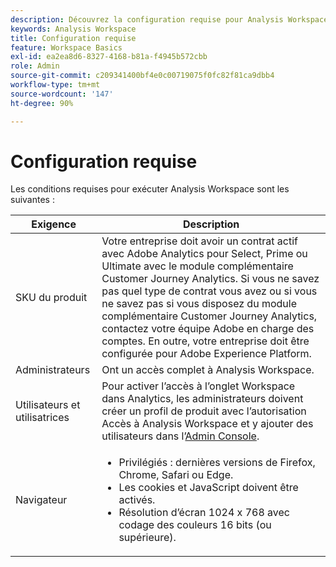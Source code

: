```yaml
---
description: Découvrez la configuration requise pour Analysis Workspace.
keywords: Analysis Workspace
title: Configuration requise
feature: Workspace Basics
exl-id: ea2ea8d6-8327-4168-b81a-f4945b572cbb
role: Admin
source-git-commit: c209341400bf4e0c00719075f0fc82f81ca9dbb4
workflow-type: tm+mt
source-wordcount: '147'
ht-degree: 90%

---
```


# Configuration requise

Les conditions requises pour exécuter Analysis Workspace sont les suivantes :

| Exigence | Description |
|--- |--- |
| SKU du produit | Votre entreprise doit avoir un contrat actif avec Adobe Analytics pour Select, Prime ou Ultimate avec le module complémentaire Customer Journey Analytics. Si vous ne savez pas quel type de contrat vous avez ou si vous ne savez pas si vous disposez du module complémentaire Customer Journey Analytics, contactez votre équipe Adobe en charge des comptes. En outre, votre entreprise doit être configurée pour Adobe Experience Platform. |
| Administrateurs | Ont un accès complet à Analysis Workspace. |
| Utilisateurs et utilisatrices | Pour activer l’accès à l’onglet Workspace dans Analytics, les administrateurs doivent créer un profil de produit avec l’autorisation Accès à Analysis Workspace et y ajouter des utilisateurs dans l’[Admin Console](/help/technotes/access-control.md). |
| Navigateur | <ul><li>Privilégiés : dernières versions de Firefox, Chrome, Safari ou Edge.</li><li>Les cookies et JavaScript doivent être activés.</li><li>Résolution d’écran 1024 x 768 avec codage des couleurs 16 bits (ou supérieure).</li></ul> |
